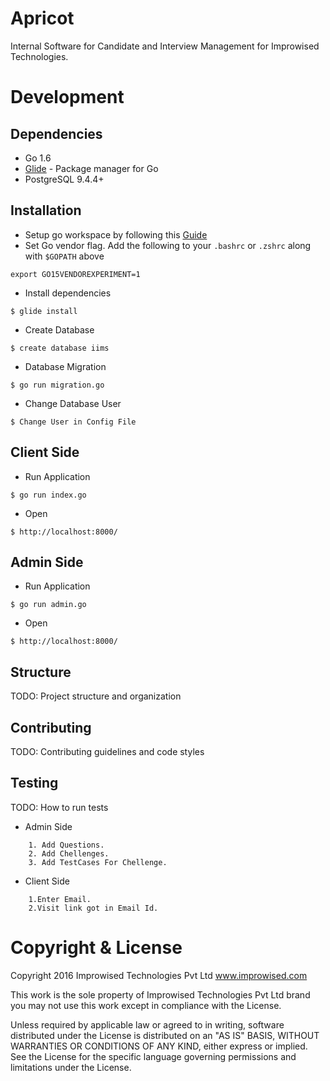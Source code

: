 # Apricot

Internal Software for Candidate and Interview Management for Improwised Technologies.

# Development

## Dependencies
* Go 1.6
* [Glide](https://github.com/Masterminds/glide) - Package manager for Go
* PostgreSQL 9.4.4+

## Installation
* Setup go workspace by following this [Guide](https://golang.org/doc/code.html#Organization)
* Set Go vendor flag. Add the following to your `.bashrc` or `.zshrc` along with `$GOPATH` above
```
export GO15VENDOREXPERIMENT=1
```
* Install dependencies
```
$ glide install
```
* Create Database
```
$ create database iims
```
* Database Migration
```
$ go run migration.go
```
* Change Database User
```
$ Change User in Config File
```

## Client Side

* Run Application
```
$ go run index.go
```
* Open
```
$ http://localhost:8000/
```

## Admin Side

* Run Application
```
$ go run admin.go
```
* Open
```
$ http://localhost:8000/
```

## Structure

TODO: Project structure and organization

## Contributing

TODO: Contributing guidelines and code styles

## Testing

TODO: How to run tests
* Admin Side
```
	1. Add Questions.
	2. Add Chellenges.
	3. Add TestCases For Chellenge.
```
* Client Side
```
	1.Enter Email.
	2.Visit link got in Email Id.
```


# Copyright & License

Copyright 2016 Improwised Technologies Pvt Ltd
www.improwised.com

This work is the sole property of Improwised Technologies Pvt Ltd brand
you may not use this work except in compliance with the License.

Unless required by applicable law or agreed to in writing, software
distributed under the License is distributed on an "AS IS" BASIS,
WITHOUT WARRANTIES OR CONDITIONS OF ANY KIND, either express or implied.
See the License for the specific language governing permissions and
limitations under the License.
